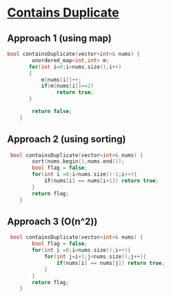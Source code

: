 <h1><a href="https://leetcode.com/problems/contains-duplicate/">Contains Duplicate</a></h1>


## Approach 1 (using map)
```cpp
bool containsDuplicate(vector<int>& nums) {
        unordered_map<int,int> m;
       for(int i=0;i<nums.size();i++)  
       {
           m[nums[i]]++;
           if(m[nums[i]]==2)
                return true;
       }

        return false; 
    }
```

## Approach 2 (using sorting)

```cpp
 bool containsDuplicate(vector<int>& nums) {
        sort(nums.begin(),nums.end());
        bool flag = false;
        for(int i =0;i<nums.size()-1;i++){
            if(nums[i] == nums[i+1]) return true;
        }
        return flag;
    }
```
## Approach 3 (O(n^2))
```cpp
 bool containsDuplicate(vector<int>& nums) {
        bool flag = false;
        for(int i =0;i<nums.size();i++){
            for(int j=i+1;j<nums.size();j++){
                if(nums[i] == nums[j]) return true;
            }
        }
        return flag;
    }
```



